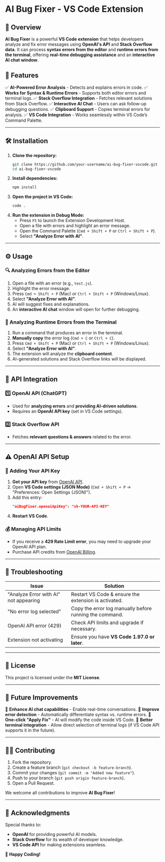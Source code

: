 # **AI Bug Fixer - VS Code Extension**

## **📌 Overview**
**AI Bug Fixer** is a powerful **VS Code extension** that helps developers analyze and fix error messages using **OpenAI's API** and **Stack Overflow data**. It can process **syntax errors from the editor** and **runtime errors from the terminal**, offering **real-time debugging assistance** and an **interactive AI chat window**.

## **🚀 Features**
✅ **AI-Powered Error Analysis** - Detects and explains errors in code.
✅ **Works for Syntax & Runtime Errors** - Supports both editor errors and terminal logs.
✅ **Stack Overflow Integration** - Fetches relevant solutions from Stack Overflow.
✅ **Interactive AI Chat** - Users can ask follow-up debugging questions.
✅ **Clipboard Support** - Copies terminal errors for analysis.
✅ **VS Code Integration** - Works seamlessly within VS Code’s Command Palette.

---

## **🛠 Installation**
1. **Clone the repository:**
   ```sh
   git clone https://github.com/your-username/ai-bug-fixer-vscode.git
   cd ai-bug-fixer-vscode
   ```
2. **Install dependencies:**
   ```sh
   npm install
   ```
3. **Open the project in VS Code:**
   ```sh
   code .
   ```
4. **Run the extension in Debug Mode:**
   - Press `F5` to launch the Extension Development Host.
   - Open a file with errors and highlight an error message.
   - Open the Command Palette (`Cmd + Shift + P` or `Ctrl + Shift + P`).
   - Select **"Analyze Error with AI"**.

---

## **⚙️ Usage**
### **🔍 Analyzing Errors from the Editor**
1. Open a file with an error (e.g., `test.js`).
2. Highlight the error message.
3. Press `Cmd + Shift + P` (Mac) or `Ctrl + Shift + P` (Windows/Linux).
4. Select **"Analyze Error with AI"**.
5. AI will suggest fixes and explanations.
6. An **interactive AI chat** window will open for further debugging.

### **📌 Analyzing Runtime Errors from the Terminal**
1. Run a command that produces an error in the terminal.
2. **Manually copy** the error log (`Cmd + C` or `Ctrl + C`).
3. Press `Cmd + Shift + P` (Mac) or `Ctrl + Shift + P` (Windows/Linux).
4. Select **"Analyze Error with AI"**.
5. The extension will analyze the **clipboard content**.
6. AI-generated solutions and Stack Overflow links will be displayed.

---

## **🔗 API Integration**
### **1️⃣ OpenAI API (ChatGPT)**
- Used for **analyzing errors** and **providing AI-driven solutions**.
- Requires an **OpenAI API key** (set in VS Code settings).

### **2️⃣ Stack Overflow API**
- Fetches **relevant questions & answers** related to the error.

---

## **⚠️ OpenAI API Setup**
### **🔑 Adding Your API Key**
1. **Get your API key** from [OpenAI API](https://platform.openai.com/account/api-keys).
2. Open **VS Code settings (JSON Mode)** (`Cmd + Shift + P` → "Preferences: Open Settings (JSON)").
3. Add this entry:
   ```json
   "aiBugFixer.openaiApiKey": "sk-YOUR-API-KEY"
   ```
4. **Restart VS Code**.

### **💰 Managing API Limits**
- If you receive a **429 Rate Limit error**, you may need to upgrade your OpenAI API plan.
- Purchase API credits from [OpenAI Billing](https://platform.openai.com/account/billing).

---

## **🔧 Troubleshooting**
| Issue | Solution |
|--------|----------|
| "Analyze Error with AI" not appearing | Restart VS Code & ensure the extension is activated. |
| "No error log selected" | Copy the error log manually before running the command. |
| OpenAI API error (429) | Check API limits and upgrade if necessary. |
| Extension not activating | Ensure you have **VS Code 1.97.0 or later**. |

---

## **📜 License**
This project is licensed under the **MIT License**.

---

## **📌 Future Improvements**
🚀 **Enhance AI chat capabilities** - Enable real-time conversations.
🚀 **Improve error detection** - Automatically differentiate syntax vs. runtime errors.
🚀 **One-click "Apply Fix"** - AI will modify the code inside VS Code.
🚀 **Better terminal integration** - Allow direct selection of terminal logs (if VS Code API supports it in the future).

---

## **👨‍💻 Contributing**
1. Fork the repository.
2. Create a feature branch (`git checkout -b feature-branch`).
3. Commit your changes (`git commit -m "Added new feature"`).
4. Push to your branch (`git push origin feature-branch`).
5. Open a Pull Request.

We welcome all contributions to improve **AI Bug Fixer**!

---

## **🤝 Acknowledgments**
Special thanks to:
- **OpenAI** for providing powerful AI models.
- **Stack Overflow** for its wealth of developer knowledge.
- **VS Code API** for making extensions seamless.

🚀 **Happy Coding!**

